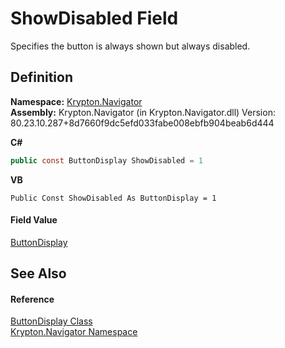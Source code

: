 # ShowDisabled Field


Specifies the button is always shown but always disabled.



## Definition
**Namespace:** <a href="a21ac074-d119-3dc6-bd1c-d3a12c0128bc.md">Krypton.Navigator</a>  
**Assembly:** Krypton.Navigator (in Krypton.Navigator.dll) Version: 80.23.10.287+8d7660f9dc5efd033fabe008ebfb904beab6d444

**C#**
``` C#
public const ButtonDisplay ShowDisabled = 1
```
**VB**
``` VB
Public Const ShowDisabled As ButtonDisplay = 1
```



#### Field Value
<a href="9d577a51-3e3f-6b71-1a6e-404e35f23df5.md">ButtonDisplay</a>

## See Also


#### Reference
<a href="9d577a51-3e3f-6b71-1a6e-404e35f23df5.md">ButtonDisplay Class</a>  
<a href="a21ac074-d119-3dc6-bd1c-d3a12c0128bc.md">Krypton.Navigator Namespace</a>  
